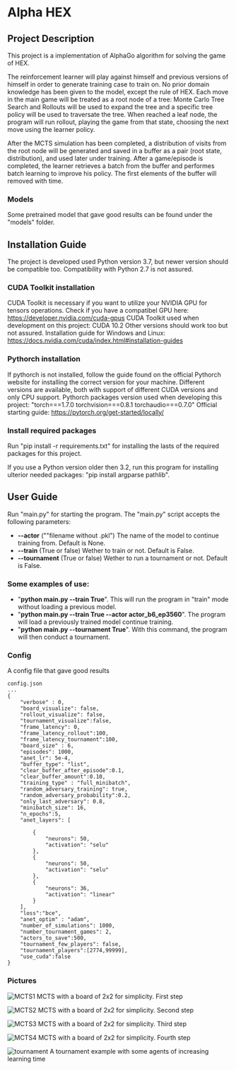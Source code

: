 # Alpha HEX 

## Project Description
This project is a implementation of AlphaGo algorithm for solving the game of HEX.

The reinforcement learner will play against himself and previous versions of himself in order to generate training case to train on. No prior domain knowledge has been given to the model, except the rule of HEX.
Each move in the main game will be treated as a root node of a tree: Monte Carlo Tree Search and Rollouts will be used to expand the tree and a specific tree policy will be used to traversate the tree. 
When reached a leaf node, the program will run rollout, playing the game from that state, choosing the next move using the learner policy.

After the MCTS simulation has been completed, a distribution of visits from the root node will be generated and saved in a buffer as a pair (root state, distribution), and used later under training.
After a game/episode is completed, the learner retrieves a batch from the buffer and performes batch learning to improve his policy. The first elements of the buffer will removed with time.

### Models
Some pretrained model that gave good results can be found under the "models" folder. 

## Installation Guide
The project is developed used Python version 3.7, but newer version should be compatible too. Compatibility with Python 2.7 is not assured.
### CUDA Toolkit installation
CUDA Toolkit is necessary if you want to utilize your NVIDIA GPU for tensors operations.
Check if you have a compatibel GPU here: https://developer.nvidia.com/cuda-gpus
CUDA Toolkit used when development on this project: CUDA 10.2
Other versions should work too but not assured.
Installation guide for Windows and Linux: https://docs.nvidia.com/cuda/index.html#installation-guides

### Pythorch installation
If pythorch is not installed, follow the guide found on the official Pythorch website for installing the correct version for your machine.
Different versions are available, both with support of different CUDA versions and only CPU support.
Pythorch packages version used when developing this project: "torch===1.7.0 torchvision===0.8.1 torchaudio===0.7.0"
Official starting guide: https://pytorch.org/get-started/locally/

### Install required packages
Run "pip install -r requirements.txt" for installing the lasts of the required packages for this project.

If you use a Python version older then  3.2, run this program for installing ulterior needed packages:
"pip install argparse pathlib".

## User Guide
Run "main.py" for starting the program. The "main.py" script accepts the following parameters:
* **--actor** (""filename without .pkl") The name of the model to continue training from. Default is None.
* **--train** (True or false) Wether to train or not. Default is False.
* **--tournament** (True or false) Wether to run a tournament or not. Default is False.

### Some examples of use:

* "**python main.py --train True**". This will run the program in "train" mode without loading a previous model. 
* "**python main.py --train True --actor actor_b6_ep3560**". The program will load a previously trained model continue training.
* "**python main.py --tournament True**". With this command, the program will then conduct a tournament.

### Config
A config file that gave good results
```
config.json
...
{
    "verbose" : 0,
    "board_visualize": false, 
    "rollout_visualize": false,
    "tournament_visualize":false,
    "frame_latency": 0,
    "frame_latency_rollout":100,
    "frame_latency_tournament":100,
    "board_size" : 6,
    "episodes": 1000,
    "anet_lr": 5e-4,
    "buffer_type": "list",
    "clear_buffer_after_episode":0.1,
    "clear_buffer_amount":0.10,
    "training_type" : "full_minibatch",
    "random_adversary_training": true,
    "random_adversary_probability":0.2,
    "only_last_adversary": 0.8,
    "minibatch_size": 16,
    "n_epochs":5,
    "anet_layers": [

        {
            "neurons": 50,
            "activation": "selu"
        },
        {
            "neurons": 50,
            "activation": "selu"
        },
        {
            "neurons": 36,
            "activation": "linear"
        }
    ],
    "loss":"bce",
    "anet_optim" : "adam",
    "number_of_simulations": 1000,
    "number_tournament_games": 2,
    "actors_to_save":500,
    "tournament_few_players": false,
    "tournament_players":[2774,99999],
    "use_cuda":false
}
```
### Pictures
![MCTS1](https://github.com/Emanuele96/alpha-hex/blob/main/images/b2_mcts_0.png)
MCTS with a board of 2x2 for simplicity. First step

![MCTS2](https://github.com/Emanuele96/alpha-hex/blob/main/images/b2_mcts_1.png)
MCTS with a board of 2x2 for simplicity. Second step

![MCTS3](https://github.com/Emanuele96/alpha-hex/blob/main/images/b2_mcts_2.png)
MCTS with a board of 2x2 for simplicity. Third step

![MCTS4](https://github.com/Emanuele96/alpha-hex/blob/main/images/b2_mcts_3.png)
MCTS with a board of 2x2 for simplicity. Fourth step


![tournament](https://github.com/Emanuele96/alpha-hex/blob/main/images/Tournament.png)
A tournament example with some agents of increasing learning time
